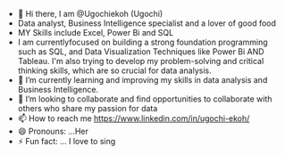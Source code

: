 - 👋 Hi there, I am @Ugochiekoh (Ugochi)
-  Data analyst, Business Intelligence specialist and a lover of good food
-  MY Skills include Excel, Power Bi and SQL
-  I am currentlyfocused on building a strong foundation programming such as SQL, and Data Visualization Techniques like Power Bi AND Tableau. I'm also trying to develop my problem-solving and critical thinking skills, which are so crucial for data analysis.
- 🌱 I’m currently learning and improving my skills in data analysis and Business Intelligence.
- 💞️ I’m looking to collaborate and find opportunities to collaborate with others who share my passion for data
- 📫 How to reach me https://www.linkedin.com/in/ugochi-ekoh/
- 😄 Pronouns: ...Her
- ⚡ Fun fact: ... I love to sing

<!---
Ugochiekoh/Ugochiekoh is a ✨ special ✨ repository because its `README.md` (this file) appears on your GitHub profile.
You can click the Preview link to take a look at your changes.
--->
